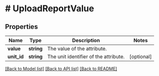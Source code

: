 # # UploadReportValue

## Properties

Name | Type | Description | Notes
------------ | ------------- | ------------- | -------------
**value** | **string** | The value of the attribute. |
**unit_id** | **string** | The unit identifier of the attribute. | [optional]

[[Back to Model list]](../../README.md#models) [[Back to API list]](../../README.md#endpoints) [[Back to README]](../../README.md)
